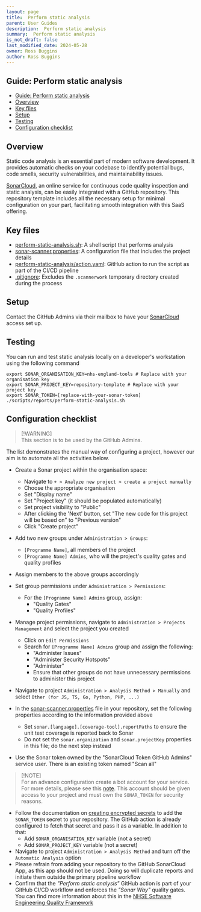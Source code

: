 ```yaml
---
layout: page
title:  Perform static analysis
parent: User Guides
description:  Perform static analysis
summary:  Perform static analysis
is_not_draft: false
last_modified_date: 2024-05-28
owner: Ross Buggins
author: Ross Buggins
---
```


## Guide: Perform static analysis

- [Guide: Perform static analysis](#guide-perform-static-analysis)
- [Overview](#overview)
- [Key files](#key-files)
- [Setup](#setup)
- [Testing](#testing)
- [Configuration checklist](#configuration-checklist)

## Overview

Static code analysis is an essential part of modern software development. It provides automatic checks on your codebase to identify potential bugs, code smells, security vulnerabilities, and maintainability issues.

[SonarCloud](https://sonarcloud.io), an online service for continuous code quality inspection and static analysis, can be easily integrated with a GitHub repository. This repository template includes all the necessary setup for minimal configuration on your part, facilitating smooth integration with this SaaS offering.

## Key files

- [perform-static-analysis.sh](../../scripts/reports/perform-static-analysis.sh): A shell script that performs analysis
- [sonar-scanner.properties](../../scripts/config/sonar-scanner.properties): A configuration file that includes the project details
- [perform-static-analysis/action.yaml](../../.github/actions/perform-static-analysis/action.yaml): GitHub action to run the script as part of the CI/CD pipeline
- [.gitignore](../../.gitignore): Excludes the `.scannerwork` temporary directory created during the process

## Setup

Contact the GitHub Admins via their mailbox to have your [SonarCloud](https://sonarcloud.io) access set up.

## Testing

You can run and test static analysis locally on a developer's workstation using the following command

```shell
export SONAR_ORGANISATION_KEY=nhs-england-tools # Replace with your organisation key
export SONAR_PROJECT_KEY=repository-template # Replace with your project key
export SONAR_TOKEN=[replace-with-your-sonar-token]
./scripts/reports/perform-static-analysis.sh
```

## Configuration checklist

> [!WARNING]<br>
> This section is to be used by the GitHub Admins.

The list demonstrates the manual way of configuring a project, however our aim is to automate all the activities below.

- Create a Sonar project within the organisation space:
  - Navigate to `+ > Analyze new project > create a project manually`
  - Choose the appropriate organisation
  - Set "Display name"
  - Set "Project key" (it should be populated automatically)
  - Set project visibility to "Public"
  - After clicking the 'Next' button, set "The new code for this project will be based on" to "Previous version"
  - Click "Create project"
- Add two new groups under `Administration > Groups`:
  - `[Programme Name]`, all members of the project
  - `[Programme Name] Admins`, who will the project's quality gates and quality profiles
- Assign members to the above groups accordingly
- Set group permissions under `Administration > Permissions`:
  - For the `[Programme Name] Admins` group, assign:
    - "Quality Gates"
    - "Quality Profiles"
- Manage project permissions, navigate to `Administration > Projects Management` and select the project you created
  - Click on `Edit Permissions`
  - Search for `[Programme Name] Admins` group and assign the following:
    - "Administer Issues"
    - "Administer Security Hotspots"
    - "Administer"
    - Ensure that other groups do not have unnecessary permissions to administer this project
- Navigate to project `Administration > Analysis Method > Manually` and select `Other (for JS, TS, Go, Python, PHP, ...)`
- In the [sonar-scanner.properties](../../scripts/config/sonar-scanner.properties) file in your repository, set the following properties according to the information provided above
  - Set `sonar.[language].[coverage-tool].reportPaths` to ensure the unit test coverage is reported back to Sonar
  - Do not set the `sonar.organization` and `sonar.projectKey` properties in this file; do the next step instead

- Use the Sonar token owned by the "SonarCloud Token GitHub Admins" service user. There is an existing token named "Scan all"

> [!NOTE]<br>
> For an advance configuration create a bot account for your service. For more details, please see this [note](../../docs/adr/ADR-003_Acceptable_use_of_GitHub_PAT_and_Apps_for_authN_and_authZ.md#recommendation-for-github-admins). This account should be given access to your project and must own the `SONAR_TOKEN` for security reasons.

- Follow the documentation on [creating encrypted secrets](https://docs.github.com/en/actions/security-guides/encrypted-secrets) to add the `SONAR_TOKEN` secret to your repository. The GitHub action is already configured to fetch that secret and pass it as a variable. In addition to that:
  - Add `SONAR_ORGANISATION_KEY` variable (not a secret)
  - Add `SONAR_PROJECT_KEY` variable (not a secret)
- Navigate to project `Administration > Analysis Method` and turn off the `Automatic Analysis` option
- Please refrain from adding your repository to the GitHub SonarCloud App, as this app should not be used. Doing so will duplicate reports and initiate them outside the primary pipeline workflow
- Confirm that the _"Perform static analysis"_ GitHub action is part of your GitHub CI/CD workflow and enforces the _"Sonar Way"_ quality gates. You can find more information about this in the [NHSE Software Engineering Quality Framework](https://github.com/NHSDigital/software-engineering-quality-framework/blob/main/tools/sonarqube.md)
